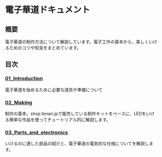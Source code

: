 # 電子華道ドキュメント

## 概要

電子華道の制作方法について解説しています。電子工作の基本から、美しくいけるためのコツや知見をまとめています。

## 目次

### [01_Introduction](01_Introduction.md)

電子華道を始めるために必要な道具や準備について

### [02_Making](02_Making.md)

制作の基本。shop.tenari.jpで販売している制作キットをベースに、LEDをいける簡単な作品を使ってチュートリアル的に解説します。

### [03_Parts_and_electronics](03_Parts_and_electronics.md)

いけるのに適した部品の紹介と、電子華道の電気的な仕様についてを解説します。